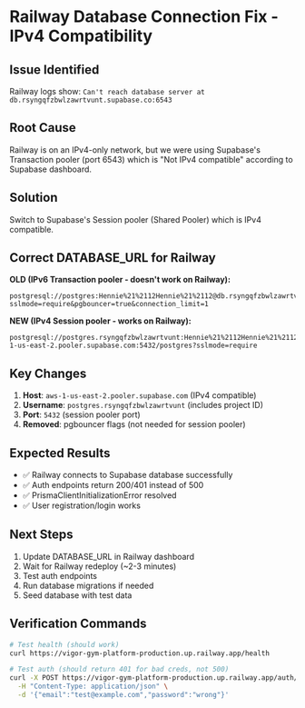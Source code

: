 # Railway Database Connection Fix - IPv4 Compatibility

## Issue Identified
Railway logs show: `Can't reach database server at db.rsyngqfzbwlzawrtvunt.supabase.co:6543`

## Root Cause
Railway is on an IPv4-only network, but we were using Supabase's Transaction pooler (port 6543) which is "Not IPv4 compatible" according to Supabase dashboard.

## Solution
Switch to Supabase's Session pooler (Shared Pooler) which is IPv4 compatible.

## Correct DATABASE_URL for Railway

**OLD (IPv6 Transaction pooler - doesn't work on Railway):**
```
postgresql://postgres:Hennie%21%2112Hennie%21%2112@db.rsyngqfzbwlzawrtvunt.supabase.co:6543/postgres?sslmode=require&pgbouncer=true&connection_limit=1
```

**NEW (IPv4 Session pooler - works on Railway):**
```
postgresql://postgres.rsyngqfzbwlzawrtvunt:Hennie%21%2112Hennie%21%2112@aws-1-us-east-2.pooler.supabase.com:5432/postgres?sslmode=require
```

## Key Changes
1. **Host**: `aws-1-us-east-2.pooler.supabase.com` (IPv4 compatible)
2. **Username**: `postgres.rsyngqfzbwlzawrtvunt` (includes project ID)
3. **Port**: `5432` (session pooler port)
4. **Removed**: pgbouncer flags (not needed for session pooler)

## Expected Results
- ✅ Railway connects to Supabase database successfully
- ✅ Auth endpoints return 200/401 instead of 500
- ✅ PrismaClientInitializationError resolved
- ✅ User registration/login works

## Next Steps
1. Update DATABASE_URL in Railway dashboard
2. Wait for Railway redeploy (~2-3 minutes)
3. Test auth endpoints
4. Run database migrations if needed
5. Seed database with test data

## Verification Commands
```bash
# Test health (should work)
curl https://vigor-gym-platform-production.up.railway.app/health

# Test auth (should return 401 for bad creds, not 500)
curl -X POST https://vigor-gym-platform-production.up.railway.app/auth/login \
  -H "Content-Type: application/json" \
  -d '{"email":"test@example.com","password":"wrong"}'
```
